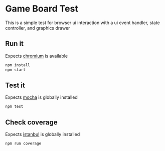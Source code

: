 # Game Board Test
This is a simple test for browser ui interaction with a ui event handler, state controller, and graphics drawer

## Run it
Expects [chromium](https://www.chromium.org/getting-involved/download-chromium) is available
```javascript
npm install
npm start
```

## Test it
Expects [mocha](https://mochajs.org/) is globally installed
```javascript
npm test
```

## Check coverage
Expects [istanbul](https://github.com/gotwarlost/istanbul) is globally installed
```javascript
npm run coverage
```
